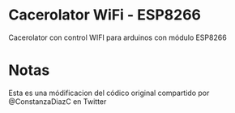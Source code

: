 # Cacerolator WiFi - ESP8266
Cacerolator con control WIFI para arduinos con módulo ESP8266

# Notas

Esta es una módificacion del códico original compartido por @ConstanzaDiazC en Twitter